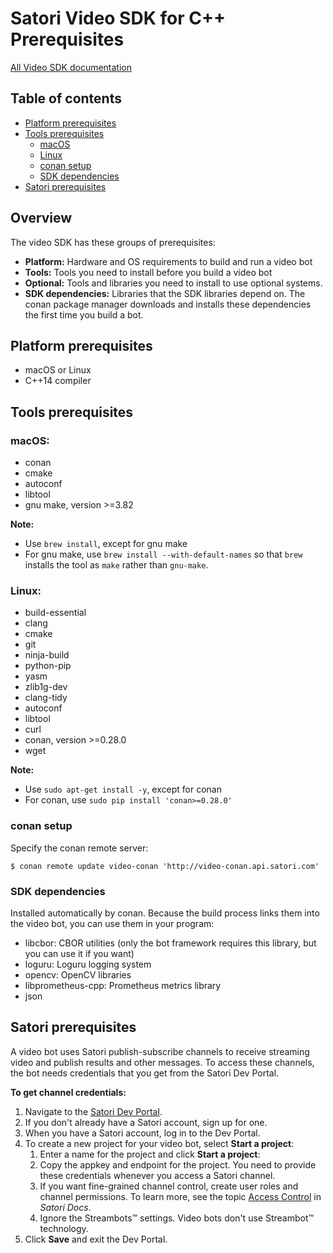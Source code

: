 # Satori Video SDK for C++ Prerequisites

[All Video SDK documentation](../README.md)

## Table of contents
* [Platform prerequisites](#platform-prerequisites)
* [Tools prerequisites](#tools-prerequisites)
    * [macOS](#macos)
    * [Linux](#linux)
    * [conan setup](#conan-setup)
    * [SDK dependencies](#sdk-dependencies)
* [Satori prerequisites](#satori-prerequisites)

## Overview
The video SDK has these groups of prerequisites:

* **Platform:** Hardware and OS requirements to build and run a video bot
* **Tools:** Tools you need to install before you build a video bot
* **Optional:** Tools and libraries you need to install to use optional systems.
* **SDK dependencies:** Libraries that the SDK libraries depend on. The conan package manager downloads and
installs these dependencies the first time you build a bot.

## Platform prerequisites
* macOS or Linux
* C++14 compiler

## Tools prerequisites

### macOS:
* conan
* cmake
* autoconf
* libtool
* gnu make, version >=3.82

**Note:**
* Use `brew install`, except for gnu make
* For gnu make, use `brew install --with-default-names` so that `brew`
installs the tool as `make` rather than `gnu-make`.

### Linux:

* build-essential
* clang
* cmake
* git
* ninja-build
* python-pip
* yasm
* zlib1g-dev
* clang-tidy
* autoconf
* libtool
* curl
* conan, version >=0.28.0
* wget

**Note:**
* Use `sudo apt-get install -y`, except for conan
* For conan, use `sudo pip install 'conan>=0.28.0'`

### conan setup

Specify the conan remote server:

```shell
$ conan remote update video-conan 'http://video-conan.api.satori.com'
```

### SDK dependencies
Installed automatically by conan. Because the build process links them into the video bot, you
can use them in your program:

* libcbor: CBOR utilities (only the bot framework requires this library, but you can use it if you want)
* loguru: Loguru logging system
* opencv: OpenCV libraries
* libprometheus-cpp: Prometheus metrics library
* json

## Satori prerequisites
A video bot uses Satori publish-subscribe channels to receive streaming video and publish results and other messages.
To access these channels, the bot needs credentials that you get from the Satori Dev Portal.

**To get channel credentials:**

1. Navigate to the [Satori Dev Portal](https://developer.satori.com).
2. If you don't already have a Satori account, sign up for one.
3. When you have a Satori account, log in to the Dev Portal.
4. To create a new project for your video bot, select **Start a project**:
   1. Enter a name for the project and click **Start a project**:
   2. Copy the appkey and endpoint for the project. You need to provide these credentials whenever you access a Satori channel.
   3. If you want fine-grained channel control, create user roles and channel permissions. To learn more, see
      the topic [Access Control](https://www.satori.com/docs/using-satori/authentication) in *Satori Docs*.
   4. Ignore the Streambots™ settings. Video bots don't use Streambot™ technology.
5. Click **Save** and exit the Dev Portal.
